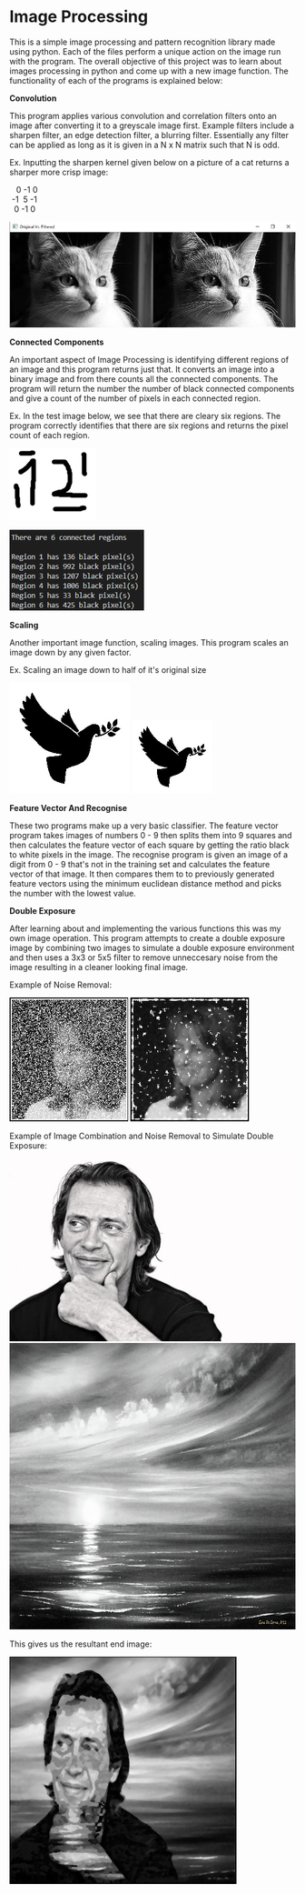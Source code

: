 # Image Processing

This is a simple image processing and pattern recognition library made using python. Each of the files perform a unique action on the image run with the program. The overall objective of this project was to learn about images processing in python and come up with a new image function. The functionality of each of the programs is explained below:


**Convolution**

This program applies various convolution and correlation filters onto an image after converting it to a greyscale image first. Example filters include a sharpen filter, an edge detection filter, a blurring filter. Essentially any filter can be applied as long as it is given in a N x N matrix such that N is odd.

Ex. Inputting the sharpen kernel given below on a picture of a cat returns a sharper more crisp image:

&nbsp;&nbsp; 0 -1  0<br/>
&nbsp;-1&nbsp; 5 -1<br/>
&nbsp; 0 -1  0<br/>
 
![Example of a sharpening convolutuion](https://github.com/aayush4249/Image-Processing/blob/master/Images/Convolution%20Example.jpg)
 

**Connected Components**

An important aspect of Image Processing is identifying different regions of an image and this program returns just that. It converts an image into a binary image and from there counts all the connected components. The program will return the number the number of black connected components and give a count of the number of pixels in each connected region.

Ex. In the test image below, we see that there are cleary six regions. The program correctly identifies that there are six regions and returns the pixel count of each region.

![Sample Image with 6 connection regions](https://github.com/aayush4249/Image-Processing/blob/master/Images/test.png)

![Connected Regions Solution](https://github.com/aayush4249/Image-Processing/blob/master/Images/regions.jpg)

**Scaling**

Another important image function, scaling images. This program scales an image down by any given factor.

Ex. Scaling an image down to half of it's original size

![Original Image](https://github.com/aayush4249/Image-Processing/blob/master/Images/scaled2.jpg)
![Scaled down to half](https://github.com/aayush4249/Image-Processing/blob/master/Images/scaled.jpg)

**Feature Vector And Recognise**

These two programs make up a very basic classifier. The feature vector program takes images of numbers 0 - 9 then splits them into 9 squares and then calculates the feature vector of each square by getting the ratio black to white pixels in the image. The recognise program is given an image of a digit from 0 - 9 that's not in the training set and calculates the feature vector of that image. It then compares them to to previously generated feature vectors using the minimum euclidean distance method and picks the number with the lowest value.



**Double Exposure**

After learning about and implementing the various functions this was my own image operation. This program attempts to create a double exposure image by combining two images to simulate a double exposure environment and then uses a 3x3 or 5x5 filter to remove unneccesary noise from the image resulting in a cleaner looking final image.

Example of Noise Removal:

![Non Filtered Noisy Image](https://github.com/aayush4249/Image-Processing/blob/master/Images/noisy2.jpg)
![Same Image Filtered To Remove Noise](https://github.com/aayush4249/Image-Processing/blob/master/Images/noisy3.jpg)


Example of Image Combination and Noise Removal to Simulate Double Exposure:
![First Image of Steve Buscemi](https://github.com/aayush4249/Image-Processing/blob/master/Images/steve.jpg)
![Second Image of a Sunset](https://github.com/aayush4249/Image-Processing/blob/master/Images/sunset.jpg)

This gives us the resultant end image:

![End Result of Noise Removal and Image Combination](https://github.com/aayush4249/Image-Processing/blob/master/Images/nice.jpg)



